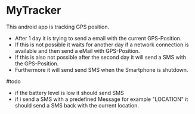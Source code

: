 # MyTracker
This android app is tracking GPS position.
- After 1 day it is trying to send a email with the current GPS-Position.
- If this is not possible it waits for another day if a 
  network connection is available and then send a eMail with GPS-Position.
- If this is also not possible after the second day it will send 
  a SMS with the GPS-Position.
- Furthermore it will send send SMS when the Smartphone is shutdown.

#todo
  - if the battery level is low it should send SMS     
  - if i send a SMS with a predefined Message for example "LOCATION"
    it should send a SMS back with the current location.
